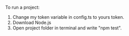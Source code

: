To run a project:

1) Change my token variable in config.ts to yours token.
2) Download Node.js
3) Open project folder in terminal and write "npm test".